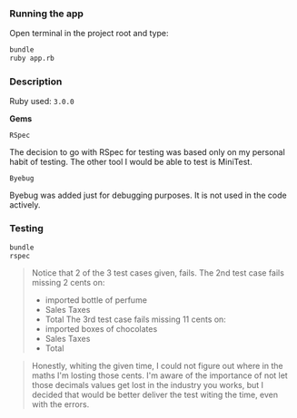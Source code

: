 ### Running the app

Open terminal in the project root and type:

```bash
bundle
ruby app.rb
```

### Description

Ruby used: `3.0.0`

**Gems**

`RSpec`

The decision to go with RSpec for testing was based only on my personal habit of testing. The other tool I would be able to test is MiniTest.

`Byebug`

Byebug was added just for debugging purposes. It is not used in the code actively.

### Testing

```bash
bundle
rspec
```

> Notice that 2 of the 3 test cases given, fails.
> The 2nd test case fails missing 2 cents on:
> - imported bottle of perfume
> - Sales Taxes
> - Total
> The 3rd test case fails missing 11 cents on:
> - imported boxes of chocolates
> - Sales Taxes
> - Total

> Honestly, whiting the given time, I could not figure out where in the maths I'm losting those cents. I'm aware of the importance of not let those decimals values get lost in the industry you works, but I decided that would be better deliver the test witing the time, even with the errors.